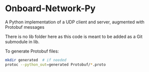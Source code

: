 # Onboard-Network-Py
A Python implementation of a UDP client and server, augmented with Protobuf messages

There is no lib folder here as this code is meant to be added as a Git submodule in lib.

To generate Protobuf files:
```bash
mkdir generated  # if needed
protoc --python_out=generated Protobuf/*.proto
```
